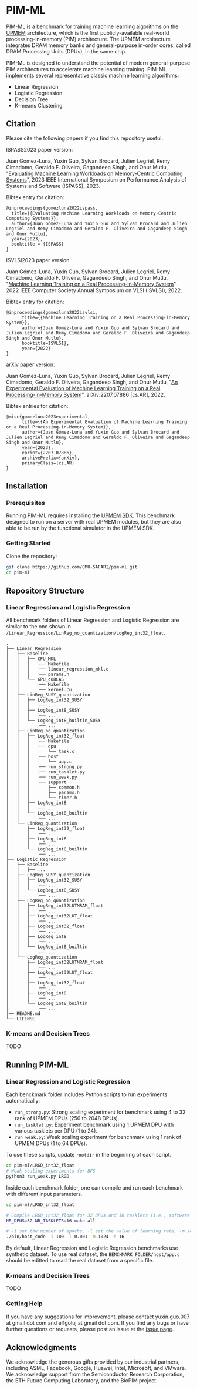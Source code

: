 # PIM-ML
PIM-ML is a benchmark for training machine learning algorithms on the [UPMEM](https://www.upmem.com/) architecture, which is the first publicly-available real-world processing-in-memory (PIM) architecture. The UPMEM architecture integrates DRAM memory banks and general-purpose in-order cores, called DRAM Processing Units (DPUs), in the same chip. 

PIM-ML is designed to understand the potential of modern general-purpose PIM architectures to accelerate machine learning training. 
PIM-ML implements several representative classic machine learning algorithms: 
- Linear Regression 
- Logistic Regression 
- Decision Tree
- K-means Clustering

## Citation
Please cite the following papers if you find this repository useful.

ISPASS2023 paper version:

Juan Gómez-Luna, Yuxin Guo, Sylvan Brocard, Julien Legriel, Remy Cimadomo, Geraldo F. Oliveira, Gagandeep Singh, and Onur Mutlu, "[Evaluating Machine Learning Workloads on Memory-Centric Computing Systems](https://ispass.org/ispass2023/)", 2023 IEEE International Symposium on Performance Analysis of Systems and Software (ISPASS), 2023.

Bibtex entry for citation:
```
@inproceedings{gomezluna2022ispass,
  title={{Evaluating Machine Learning Workloads on Memory-Centric Computing Systems}}, 
  author={Juan Gómez-Luna and Yuxin Guo and Sylvan Brocard and Julien Legriel and Remy Cimadomo and Geraldo F. Oliveira and Gagandeep Singh and Onur Mutlu},
  year={2023},
  booktitle = {ISPASS}
}
```

ISVLSI2023 paper version:

Juan Gómez-Luna, Yuxin Guo, Sylvan Brocard, Julien Legriel, Remy Cimadomo, Geraldo F. Oliveira, Gagandeep Singh, and Onur Mutlu, "[Machine Learning Training on a Real Processing-in-Memory System](https://doi.org/10.1109/ISVLSI54635.2022.00064)". 2022 IEEE Computer Society Annual Symposium on VLSI (ISVLSI), 2022.

Bibtex entry for citation:
```
@inproceedings{gomezluna2022isvlsi,
      title={{Machine Learning Training on a Real Processing-in-Memory System}}, 
      author={Juan Gómez-Luna and Yuxin Guo and Sylvan Brocard and Julien Legriel and Remy Cimadomo and Geraldo F. Oliveira and Gagandeep Singh and Onur Mutlu},
      booktitle=ISVLSI}, 
      year={2022}
}
```

arXiv paper version:

Juan Gómez-Luna, Yuxin Guo, Sylvan Brocard, Julien Legriel, Remy Cimadomo, Geraldo F. Oliveira, Gagandeep Singh, and Onur Mutlu, "[An Experimental Evaluation of Machine Learning Training on a Real Processing-in-Memory System](https://arxiv.org/abs/2207.07886)", arXiv:2207.07886 [cs.AR], 2022. 

Bibtex entries for citation:
```
@misc{gomezluna2023experimental,
      title={{An Experimental Evaluation of Machine Learning Training on a Real Processing-in-Memory System}}, 
      author={Juan Gómez-Luna and Yuxin Guo and Sylvan Brocard and Julien Legriel and Remy Cimadomo and Geraldo F. Oliveira and Gagandeep Singh and Onur Mutlu},
      year={2023},
      eprint={2207.07886},
      archivePrefix={arXiv},
      primaryClass={cs.AR}
}
```

## Installation
### Prerequisites
Running PIM-ML requires installing the [UPMEM SDK](https://sdk.upmem.com/). This benchmark designed to run on a server with real UPMEM modules, but they are also able to be run by the functional simulator in the UPMEM SDK.

###  Getting Started 
Clone the repository:
```sh
git clone https://github.com/CMU-SAFARI/pim-ml.git
cd pim-ml
```

## Repository Structure
### Linear Regression and Logistic Regression
All benchmark folders of Linear Regression and Logistic Regression are similar to the one shown in `/Linear_Regression/LinReg_no_quantization/LogReg_int32_float`. 
```
.
├── Linear_Regression
│   ├── Baseline
│   │   ├── CPU_MKL
│   │   │   ├── Makefile
│   │   │   ├── linear_regression_mkl.c
│   │   │   └── params.h
│   │   └── GPU_cuBLAS
│   │       ├── Makefile
│   │       └── kernel.cu
│   ├── LinReg_SUSY_quantization
│   │   ├── LogReg_int32_SUSY
│   │   │   ├── ...
│   │   ├── LogReg_int8_SUSY
│   │   │   ├── ...
│   │   └── LogReg_int8_builtin_SUSY
│   │       ├── ...
│   ├── LinReg_no_quantization
│   │   ├── LogReg_int32_float
│   │   │   ├── Makefile
│   │   │   ├── dpu
│   │   │   │   └── task.c
│   │   │   ├── host
│   │   │   │   └── app.c
│   │   │   ├── run_strong.py
│   │   │   ├── run_tasklet.py
│   │   │   ├── run_weak.py
│   │   │   └── support
│   │   │       ├── common.h
│   │   │       ├── params.h
│   │   │       └── timer.h
│   │   ├── LogReg_int8
│   │   │   ├── ...
│   │   └── LogReg_int8_builtin
│   │       ├── ...
│   └── LinReg_quantization
│       ├── LogReg_int32_float
│       │   ├── ...
│       ├── LogReg_int8
│       │   ├── ...
│       └── LogReg_int8_builtin
│           ├── ...
├── Logistic_Regression
│   ├── Baseline
│   │   ├── ...
│   ├── LogReg_SUSY_quantization
│   │   ├── LogReg_int32_SUSY
│   │   │   ├── ...
│   │   └── LogReg_int8_SUSY
│   │       ├── ...
│   ├── LogReg_no_quantization
│   │   ├── LogReg_int32LUTMRAM_float
│   │   │   ├── ...
│   │   ├── LogReg_int32LUT_float
│   │   │   ├── ...
│   │   ├── LogReg_int32_float
│   │   │   ├── ...
│   │   ├── LogReg_int8
│   │   │   ├── ...
│   │   └── LogReg_int8_builtin
│   │       ├── ...
│   └── LogReg_quantization
│       ├── LogReg_int32LUTMRAM_float
│       │   ├── ...
│       ├── LogReg_int32LUT_float
│       │   ├── ...
│       ├── LogReg_int32_float
│       │   ├── ...
│       ├── LogReg_int8
│       │   ├── ...
│       └── LogReg_int8_builtin
│           ├── ...
│── README.md
└── LICENSE
```

### K-means and Decision Trees 
TODO

## Running PIM-ML 
### Linear Regression and Logistic Regression
Each benckmark folder includes Python scripts to run experiments automatically:
- `run_strong.py`: Strong scaling experiment for benchmark using 4 to 32 rank of UPMEM DPUs (256 to 2048 DPUs).
- `run_tasklet.py`: Experiment benchmark using 1 UPMEM DPU with various tasklets per DPU (1 to 24). 
- `run_weak.py`: Weak scaling experiment for benchmark using 1 rank of UPMEM DPUs (1 to 64 DPUs).

To use these scripts, update `rootdir` in the beginning of each script.
```sh
cd pim-ml/LRGD_int32_float
# Weak scaling experiments for BFS 
python3 run_weak.py LRGD
```

Inside each benchmark folder, one can compile and run each benchmark with different input parameters. 
```sh
cd pim-ml/LRGD_int32_float

# Compile LRGD_int32_float for 32 DPUs and 16 tasklets (i.e., software threads) per DPU
NR_DPUS=32 NR_TASKLETS=16 make all

# -i set the number of epochs, -l set the value of learning rate, -m set the number of samples of the dataset, -n set the number of features 
./bin/host_code -i 100 -l 0.001 -m 1024 -n 16
```

By default, Linear Regression and Logistic Regression benchmarks use synthetic dataset. To use real dataset, the ```BENCHMARK_FOLDER/host/app.c``` should be editted to read the real dataset from a specific file. 

### K-means and Decision Trees 
TODO

### Getting Help 
If you have any suggestions for improvement, please contact yuxin.guo.007 at gmail dot com and el1goluj at gmail dot com. 
If you find any bugs or have further questions or requests, please post an issue at the [issue page](https://github.com/CMU-SAFARI/pim-ml/issues).

## Acknowledgments 
We acknowledge the generous gifts provided by our industrial partners, including ASML, Facebook, Google, Huawei, Intel, Microsoft, and VMware. We acknowledge support from the Semiconductor Research Corporation, the ETH Future Computing Laboratory, and the BioPIM project. 

